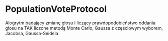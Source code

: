 # PopulationVoteProtocol

Alogrytm badający zmianę głosu i liczący prawdopodobieństwo oddania głosu na TAK 
liczone metodą Monte Carlo, Gaussa z częściowym wyborem, Jacobsa, Gaussa-Seidela
